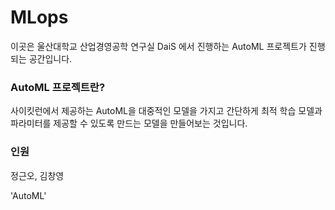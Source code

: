 # MLops

이곳은 울산대학교 산업경영공학 연구실 DaiS 에서 진행하는 AutoML 프로젝트가 진행되는 공간입니다. 

### AutoML 프로젝트란? 

사이킷런에서 제공하는 AutoML을 대중적인 모델을 가지고 간단하게 최적 학습 모델과 파라미터를 제공할 수 있도록 만드는 모델을 만들어보는 것입니다.

### 인원
정근오, 김창영

'AutoML'
